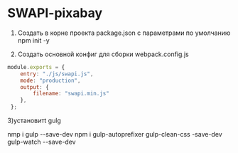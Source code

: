 # SWAPI-pixabay


1) Создать в корне проекта package.json с параметрами по умолчанию
npm init -y

2) Создать основной конфиг для сборки  webpack.config.js
```javascript
module.exports = {
    entry: "./js/swapi.js",
    mode: "production",
    output: {
        filename: "swapi.min.js"
    },
 };
```
3)установитt gulg

nmp i gulp --save-dev
npm i gulp-autoprefixer gulp-clean-css -save-dev gulp-watch --save-dev

